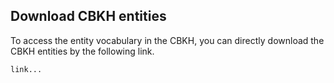 ## Download CBKH entities
To access the entity vocabulary in the CBKH, you can directly download the CBKH entities by the following link.
```
link...
```
